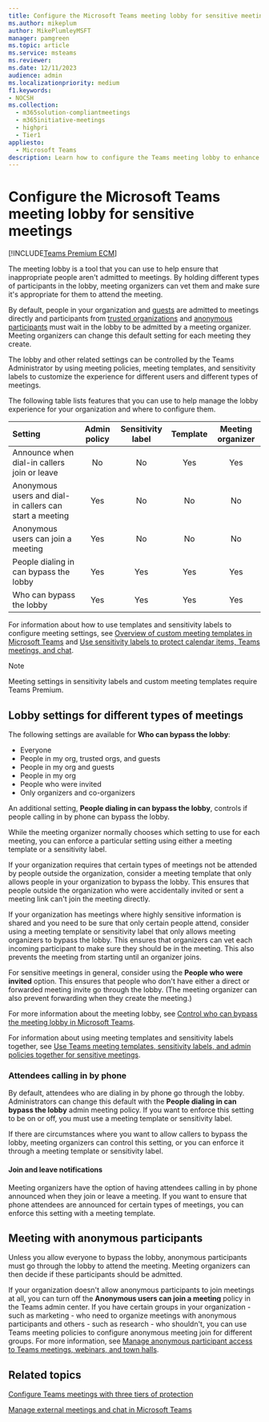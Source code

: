```yaml
---
title: Configure the Microsoft Teams meeting lobby for sensitive meetings
ms.author: mikeplum
author: MikePlumleyMSFT
manager: pamgreen
ms.topic: article
ms.service: msteams
ms.reviewer: 
ms.date: 12/11/2023
audience: admin
ms.localizationpriority: medium
f1.keywords:
- NOCSH
ms.collection: 
  - m365solution-compliantmeetings
  - m365initiative-meetings
  - highpri
  - Tier1
appliesto: 
  - Microsoft Teams
description: Learn how to configure the Teams meeting lobby to enhance security for sensitive meetings by using admin policies, sensitivity labels, and meeting templates.
---
```


# Configure the Microsoft Teams meeting lobby for sensitive meetings

[!INCLUDE[Teams Premium ECM](includes/teams-premium-ecm.md)]

The meeting lobby is a tool that you can use to help ensure that inappropriate people aren't admitted to meetings. By holding different types of participants in the lobby, meeting organizers can vet them and make sure it's appropriate for them to attend the meeting.

By default, people in your organization and [guests](guest-access.md) are admitted to meetings directly and participants from [trusted organizations](/microsoftteams/trusted-organizations-external-meetings-chat?tabs=organization-settings#specify-trusted-microsoft-365-organizations) and [anonymous participants](anonymous-users-in-meetings.md) must wait in the lobby to be admitted by a meeting organizer. Meeting organizers can change this default setting for each meeting they create.

The lobby and other related settings can be controlled by the Teams Administrator by using meeting policies, meeting templates, and sensitivity labels to customize the experience for different users and different types of meetings.

The following table lists features that you can use to help manage the lobby experience for your organization and where to configure them.

|Setting|Admin policy|Sensitivity label|Template|Meeting organizer|
|:------|:----------:|:---------------:|:------:|:---------------:|
|Announce when dial-in callers join or leave|No|No|Yes|Yes|
|Anonymous users and dial-in callers can start a meeting|Yes|No|No|No|
|Anonymous users can join a meeting|Yes|No|No|No|
|People dialing in can bypass the lobby|Yes|Yes|Yes|Yes|
|Who can bypass the lobby|Yes|Yes|Yes|Yes|

For information about how to use templates and sensitivity labels to configure meeting settings, see [Overview of custom meeting templates in Microsoft Teams](custom-meeting-templates-overview.md) and [Use sensitivity labels to protect calendar items, Teams meetings, and chat](/microsoft-365/compliance/sensitivity-labels-meetings).

> [!Note]
> Meeting settings in sensitivity labels and custom meeting templates require Teams Premium.

## Lobby settings for different types of meetings

The following settings are available for **Who can bypass the lobby**:

- Everyone
- People in my org, trusted orgs, and guests
- People in my org and guests
- People in my org
- People who were invited
- Only organizers and co-organizers

An additional setting, **People dialing in can bypass the lobby**, controls if people calling in by phone can bypass the lobby.

While the meeting organizer normally chooses which setting to use for each meeting, you can enforce a particular setting using either a meeting template or a sensitivity label.

If your organization requires that certain types of meetings not be attended by people outside the organization, consider a meeting template that only allows people in your organization to bypass the lobby. This ensures that people outside the organization who were accidentally invited or sent a meeting link can't join the meeting directly.

If your organization has meetings where highly sensitive information is shared and you need to be sure that only certain people attend, consider using a meeting template or sensitivity label that only allows meeting organizers to bypass the lobby. This ensures that organizers can vet each incoming participant to make sure they should be in the meeting. This also prevents the meeting from starting until an organizer joins.

For sensitive meetings in general, consider using the **People who were invited** option. This ensures that people who don't have either a direct or forwarded meeting invite go through the lobby. (The meeting organizer can also prevent forwarding when they create the meeting.)

For more information about the meeting lobby, see [Control who can bypass the meeting lobby in Microsoft Teams](who-can-bypass-meeting-lobby.md).

For information about using meeting templates and sensitivity labels together, see [Use Teams meeting templates, sensitivity labels, and admin policies together for sensitive meetings](meeting-templates-sensitivity-labels-policies.md).

### Attendees calling in by phone

By default, attendees who are dialing in by phone go through the lobby. Administrators can change this default with the **People dialing in can bypass the lobby** admin meeting policy. If you want to enforce this setting to be on or off, you must use a meeting template or sensitivity label.

If there are circumstances where you want to allow callers to bypass the lobby, meeting organizers can control this setting, or you can enforce it through a meeting template or sensitivity label.

#### Join and leave notifications

Meeting organizers have the option of having attendees calling in by phone announced when they join or leave a meeting. If you want to ensure that phone attendees are announced for certain types of meetings, you can enforce this setting with a meeting template.

## Meeting with anonymous participants

Unless you allow everyone to bypass the lobby, anonymous participants must go through the lobby to attend the meeting. Meeting organizers can then decide if these participants should be admitted.

If your organization doesn't allow anonymous participants to join meetings at all, you can turn off the **Anonymous users can join a meeting** policy in the Teams admin center. If you have certain groups in your organization - such as marketing - who need to organize meetings with anonymous participants and others - such as research - who shouldn't, you can use Teams meeting policies to configure anonymous meeting join for different groups. For more information, see [Manage anonymous participant access to Teams meetings, webinars, and town halls](anonymous-users-in-meetings.md).

## Related topics

[Configure Teams meetings with three tiers of protection](configure-meetings-three-tiers-protection.md)

[Manage external meetings and chat in Microsoft Teams](/microsoftteams/manage-external-access)
